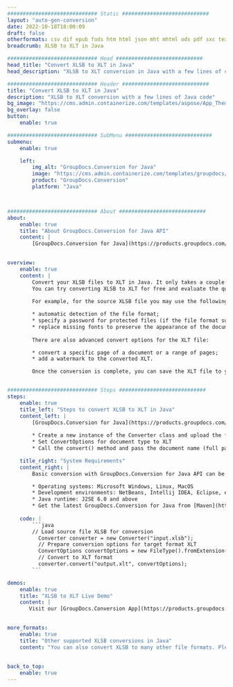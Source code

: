 ```yaml
---
############################# Static ############################
layout: "auto-gen-conversion"
date: 2022-10-18T18:00:09
draft: false
otherformats: csv dif epub fods htm html json mht mhtml ods pdf sxc tex tsv xlam xls xlsb xlsm xlsx xlt xltm xltx xml xps
breadcrumb: XLSB to XLT in Java

############################# Head ############################
head_title: "Convert XLSB to XLT in Java"
head_description: "XLSB to XLT conversion in Java with a few lines of code. Convert over 160 file formats using the GroupDocs document conversion API for Java"

############################# Header ############################
title: "Convert XLSB to XLT in Java"
description: "XLSB to XLT conversion with a few lines of Java code"
bg_image: "https://cms.admin.containerize.com/templates/aspose/App_Themes/V3/images/bg/header1.png"
bg_overlay: false
button:
    enable: true

############################# SubMenu ############################
submenu:
    enable: true

    left:
        img_alt: "GroupDocs.Conversion for Java"
        image: "https://cms.admin.containerize.com/templates/groupdocs/images/product-logos/90x90-noborder/groupdocs-conversion-java.png"
        product: "GroupDocs.Conversion"
        platform: "Java"



############################# About ############################
about:
    enable: true
    title: "About GroupDocs.Conversion for Java API"
    content: |
        [GroupDocs.Conversion for Java](https://products.groupdocs.com/conversion/java/) is an advanced file format conversion API for converting between popular image and document formats such as Microsoft Office, OpenDocument, PDF, HTML, email, CAD. and much more with just a few lines of code. The native API automatically detects the formats of the original documents and offers many options for customizing the converted documents. Along with the function of extracting information from a document, it also supports caching of the conversion results to the local disk by default. However, any type of cache storage can be supported by implementing the appropriate interfaces - Amazon S3, Dropbox, Google Drive, Windows Azure, Reddis, or any others.
    

overview:
    enable: true
    content: |
        Convert your XLSB files to XLT in Java. It only takes a couple of lines of Java code on any platform of your choice, such as Windows, Linux, macOS.
        You can try converting XLSB to XLT for free and evaluate the quality of the conversion results. Along with simple file conversion scripts, you can try more sophisticated options for loading the XLSB source file and storing the XLT output. 
        
        For example, for the source XLSB file you may use the following load options:

        * automatic detection of the file format;
        * specify a password for protected files (if the file format supports it);
        * replace missing fonts to preserve the appearance of the document.
        
        There are also advanced convert options for the XLT file:

        * convert a specific page of a document or a range of pages;
        * add a watermark to the converted XLT.

        Once the conversion is complete, you can save the XLT file to your local file path or to any third party storage such as FTP, Amazon S3, Google Drive, Dropbox etc. Please note - to convert XLSB to XLT, you do not need to install any additional software, such as MS Office, Open Office, Adobe Acrobat Reader etc.


############################# Steps ############################
steps:
    enable: true
    title_left: "Steps to convert XLSB to XLT in Java"
    content_left: |
        [GroupDocs.Conversion for Java](https://products.groupdocs.com/conversion/java/) allows developers to easily convert XLSB file to XLT with a few lines of code.
        
        * Create a new instance of the Converter class and upload the file XLSB with the full path
        * Set ConvertOptions for document type to XLT
        * Call the convert() method and pass the document name (full path) and format (XLT) as a parameter

    title_right: "System Requirements"
    content_right: |
        Basic conversion with GroupDocs.Conversion for Java API can be done with just a few lines of code. Our APIs are supported on all major platforms and operating systems. Before executing the code below, make sure you have the following prerequisites installed on your system.

        * Operating systems: Microsoft Windows, Linux, MacOS
        * Development environments: NetBeans, Intellij IDEA, Eclipse, etc.
        * Java runtime: J2SE 6.0 and above
        * Get the latest GroupDocs.Conversion for Java from [Maven](https://repository.groupdocs.com/webapp/#/artifacts/browse/tree/General/repo/com/groupdocs/groupdocs-conversion)
         
    code: |
        ```java    
        // Load source file XLSB for conversion
          Converter converter = new Converter("input.xlsb");
          // Prepare conversion options for target format XLT
          ConvertOptions convertOptions = new FileType().fromExtension("xlt").getConvertOptions();
          // Convert to XLT format
          converter.convert("output.xlt", convertOptions);
        ```

demos:
    enable: true
    title: "XLSB to XLT Live Demo"
    content: |
       Visit our [GroupDocs.Conversion App](https://products.groupdocs.app/conversion/family) website and try XLSB to XLT conversion now. The free demo has the following benefits
          

more_formats:
    enable: true
    title: "Other supported XLSB conversions in Java"
    content: "You can also convert XLSB to many other file formats. Please see the list below."
       
       
back_to_top:
    enable: true
---
```

